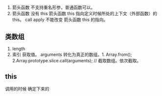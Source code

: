 ##
1. 箭头函数 不支持重名形参，普通函数可以。
2. 箭头函数 没有 this 箭头函数 this 指向定义时候所处的上下文（外部函数）的this。
    call apply 不能改变 箭头函数 this 的指向。

## 类数组
1. length 
2. 索引 获取值。
arguments 转化为真正的数组。1. Array.from();
2.Array.prototype.slice.call(arguments); // 截取数组。依次截取。

## this
调用的时候 确定下来的